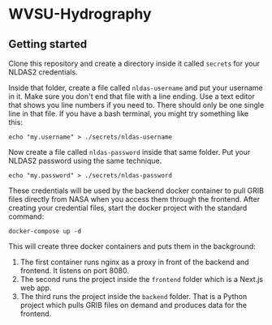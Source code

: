 # WVSU-Hydrography

## Getting started

Clone this repository and create a directory inside it called `secrets` for your NLDAS2 credentials.

Inside that folder, create a file called `nldas-username` and put your username in it.
Make sure you don't end that file with a line ending. Use a text editor that shows you line numbers if you need to.
There should only be one single line in that file. If you have a bash terminal, you might try something like this:

    echo "my.username" > ./secrets/nldas-username

Now create a file called `nldas-password` inside that same folder. Put your NLDAS2 password using the same technique.

    echo "my.password" > ./secrets/nldas-password

These credentials will be used by the backend docker container to pull GRIB files directly from NASA when you access them through the frontend. After creating your credential files, start the docker project with the standard command:

    docker-compose up -d

This will create three docker containers and puts them in the background:
1. The first container runs nginx as a proxy in front of the backend and frontend. It listens on port 8080.
2. The second runs the project inside the `frontend` folder which is a Next.js web app.
3. The third runs the project inside the `backend` folder. That is a Python project which pulls GRIB files on demand and produces data for the frontend.
